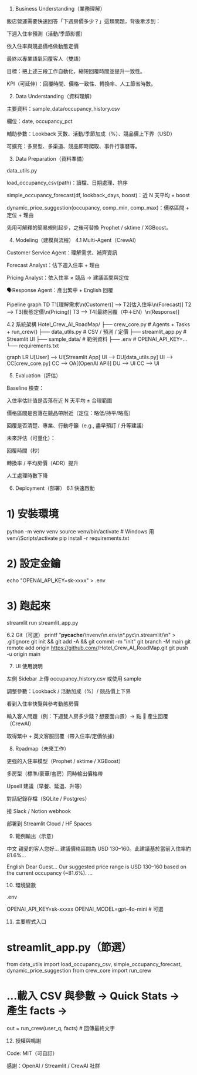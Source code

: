 1. Business Understanding（業務理解）

飯店營運需要快速回答「下週房價多少？」這類問題，背後牽涉到：

下週入住率預測（活動/季節影響）

依入住率與競品價格做動態定價

最終以專業語氣回覆客人（雙語）

目標：把上述三段工作自動化，縮短回覆時間並提升一致性。

KPI（可延伸）：回覆時間、價格一致性、轉換率、人工節省時數。

2. Data Understanding（資料理解）

主要資料：sample_data/occupancy_history.csv

欄位：date, occupancy_pct

輔助參數：Lookback 天數、活動/季節加成（%）、競品價上下界（USD）

可擴充：多房型、多渠道、競品即時爬取、事件行事曆等。

3. Data Preparation（資料準備）

data_utils.py

load_occupancy_csv(path)：讀檔、日期處理、排序

simple_occupancy_forecast(df, lookback_days, boost)：近 N 天平均 + boost

dynamic_price_suggestion(occupancy, comp_min, comp_max)：價格區間 + 定位 + 理由

先用可解釋的簡易規則起步，之後可替換 Prophet / sktime / XGBoost。

4. Modeling（建模與流程）
4.1 Multi-Agent（CrewAI）

Customer Service Agent：理解需求、補齊資訊

Forecast Analyst：估下週入住率 + 理由

Pricing Analyst：依入住率 × 競品 → 建議區間與定位

🗣Response Agent：產出繁中 + English 回覆

Pipeline
graph TD
    T1[理解需求\n(Customer)] --> T2[估入住率\n(Forecast)]
    T2 --> T3[動態定價\n(Pricing)]
    T3 --> T4[最終回覆（中＋EN）\n(Response)]

4.2 系統架構
Hotel_Crew_AI_RoadMap/
├── crew_core.py        # Agents + Tasks + run_crew()
├── data_utils.py       # CSV / 預測 / 定價
├── streamlit_app.py    # Streamlit UI
├── sample_data/        # 範例資料
├── .env                # OPENAI_API_KEY=...
└── requirements.txt

graph LR
    U[User] --> UI[Streamlit App]
    UI --> DU[data_utils.py]
    UI --> CC[crew_core.py]
    CC --> OA[(OpenAI API)]
    DU --> UI
    CC --> UI

5. Evaluation（評估）

Baseline 檢查：

入住率估計值是否落在近 N 天平均 ± 合理範圍

價格區間是否落在競品帶附近（定位：略低/持平/略高）

回覆是否清楚、專業、行動呼籲（e.g., 盡早預訂 / 升等建議）

未來評估（可量化）：

回覆時間（秒）

轉換率 / 平均房價（ADR）提升

人工處理時數下降

6. Deployment（部署）
6.1 快速啟動
# 1) 安裝環境
python -m venv venv
source venv/bin/activate        # Windows 用 venv\Scripts\activate
pip install -r requirements.txt

# 2) 設定金鑰
echo "OPENAI_API_KEY=sk-xxxx" > .env

# 3) 跑起來
streamlit run streamlit_app.py

6.2 Git（可選）
printf "__pycache__/\nvenv/\n.env\n*.pyc\n.streamlit/\n" > .gitignore
git init && git add -A && git commit -m "init"
git branch -M main
git remote add origin https://github.com/<you>/Hotel_Crew_AI_RoadMap.git
git push -u origin main

7. UI 使用說明

左側 Sidebar 上傳 occupancy_history.csv 或使用 sample

調整參數：Lookback / 活動加成（%）/ 競品價上下界

看到入住率快覽與參考動態房價

輸入客人問題（例：下週雙人房多少錢？想要面山景）→ 點 🚀 產生回覆（CrewAI）

取得繁中 + 英文客服回覆（帶入住率/定價依據）

8. Roadmap（未來工作）

 更強的入住率模型（Prophet / sktime / XGBoost）

 多房型（標準/豪華/套房）同時輸出價格帶

 Upsell 建議（早餐、延退、升等）

 對話紀錄存檔（SQLite / Postgres）

 接 Slack / Notion webhook

 部署到 Streamlit Cloud / HF Spaces

9. 範例輸出（示意）

中文
親愛的客人您好… 建議價格區間為 USD 130–160。此建議基於當前入住率約 81.6%…

English
Dear Guest… Our suggested price range is USD 130–160 based on the current occupancy (~81.6%). …

10. 環境變數

.env

OPENAI_API_KEY=sk-xxxxx
OPENAI_MODEL=gpt-4o-mini  # 可選

11. 主要程式入口
# streamlit_app.py（節選）
from data_utils import load_occupancy_csv, simple_occupancy_forecast, dynamic_price_suggestion
from crew_core import run_crew

# …載入 CSV 與參數 → Quick Stats → 產生 facts →
out = run_crew(user_q, facts)   # 回傳最終文字

12. 授權與鳴謝

Code: MIT（可自訂）

感謝：OpenAI / Streamlit / CrewAI 社群
